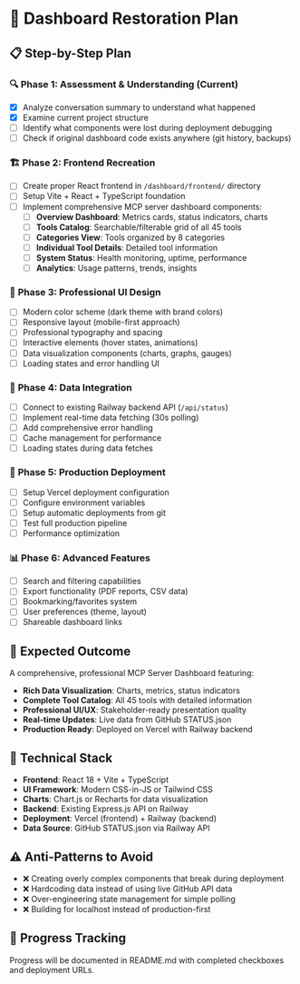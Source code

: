 # 🔄 Dashboard Restoration Plan

## 📋 Step-by-Step Plan

### 🔍 **Phase 1: Assessment & Understanding (Current)**
- [x] Analyze conversation summary to understand what happened
- [x] Examine current project structure 
- [ ] Identify what components were lost during deployment debugging
- [ ] Check if original dashboard code exists anywhere (git history, backups)

### 🏗️ **Phase 2: Frontend Recreation**
- [ ] Create proper React frontend in `/dashboard/frontend/` directory
- [ ] Setup Vite + React + TypeScript foundation
- [ ] Implement comprehensive MCP server dashboard components:
  - [ ] **Overview Dashboard**: Metrics cards, status indicators, charts
  - [ ] **Tools Catalog**: Searchable/filterable grid of all 45 tools
  - [ ] **Categories View**: Tools organized by 8 categories
  - [ ] **Individual Tool Details**: Detailed tool information
  - [ ] **System Status**: Health monitoring, uptime, performance
  - [ ] **Analytics**: Usage patterns, trends, insights

### 🎨 **Phase 3: Professional UI Design**
- [ ] Modern color scheme (dark theme with brand colors)
- [ ] Responsive layout (mobile-first approach)  
- [ ] Professional typography and spacing
- [ ] Interactive elements (hover states, animations)
- [ ] Data visualization components (charts, graphs, gauges)
- [ ] Loading states and error handling UI

### 🔌 **Phase 4: Data Integration**  
- [ ] Connect to existing Railway backend API (`/api/status`)
- [ ] Implement real-time data fetching (30s polling)
- [ ] Add comprehensive error handling
- [ ] Cache management for performance
- [ ] Loading states during data fetches

### 🚀 **Phase 5: Production Deployment**
- [ ] Setup Vercel deployment configuration
- [ ] Configure environment variables
- [ ] Setup automatic deployments from git
- [ ] Test full production pipeline
- [ ] Performance optimization

### 📊 **Phase 6: Advanced Features** 
- [ ] Search and filtering capabilities
- [ ] Export functionality (PDF reports, CSV data)
- [ ] Bookmarking/favorites system
- [ ] User preferences (theme, layout)
- [ ] Shareable dashboard links

## 🎯 **Expected Outcome**
A comprehensive, professional MCP Server Dashboard featuring:
- **Rich Data Visualization**: Charts, metrics, status indicators
- **Complete Tool Catalog**: All 45 tools with detailed information
- **Professional UI/UX**: Stakeholder-ready presentation quality
- **Real-time Updates**: Live data from GitHub STATUS.json
- **Production Ready**: Deployed on Vercel with Railway backend

## 🔧 **Technical Stack**
- **Frontend**: React 18 + Vite + TypeScript
- **UI Framework**: Modern CSS-in-JS or Tailwind CSS
- **Charts**: Chart.js or Recharts for data visualization
- **Backend**: Existing Express.js API on Railway
- **Deployment**: Vercel (frontend) + Railway (backend)
- **Data Source**: GitHub STATUS.json via Railway API

## ⚠️ **Anti-Patterns to Avoid**
- ❌ Creating overly complex components that break during deployment
- ❌ Hardcoding data instead of using live GitHub API data  
- ❌ Over-engineering state management for simple polling
- ❌ Building for localhost instead of production-first

## 📝 **Progress Tracking**
Progress will be documented in README.md with completed checkboxes and deployment URLs.